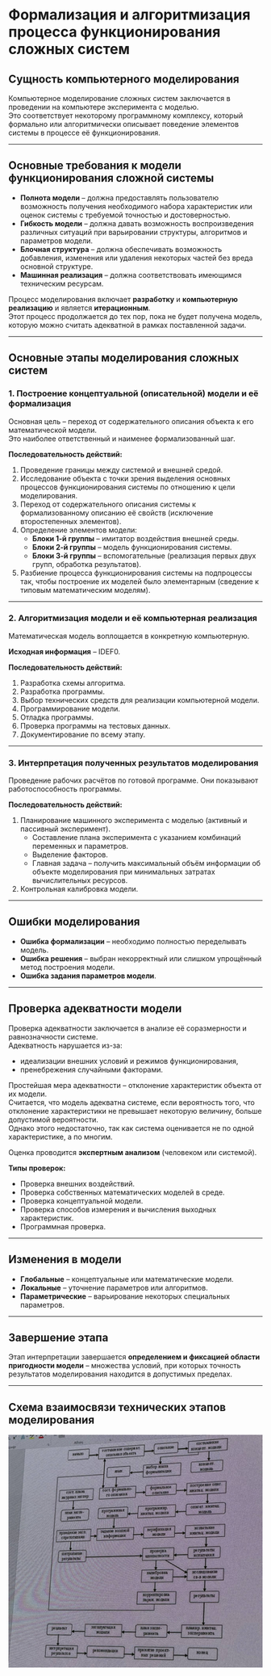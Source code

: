 # Формализация и алгоритмизация процесса функционирования сложных систем

## Сущность компьютерного моделирования
Компьютерное моделирование сложных систем заключается в проведении на компьютере эксперимента с моделью.  
Это соответствует некоторому программному комплексу, который формально или алгоритмически описывает поведение элементов системы в процессе её функционирования.

---

## Основные требования к модели функционирования сложной системы

- **Полнота модели** – должна предоставлять пользователю возможность получения необходимого набора характеристик или оценок системы с требуемой точностью и достоверностью.  
- **Гибкость модели** – должна давать возможность воспроизведения различных ситуаций при варьировании структуры, алгоритмов и параметров модели.  
- **Блочная структура** – должна обеспечивать возможность добавления, изменения или удаления некоторых частей без вреда основной структуре.  
- **Машинная реализация** – должна соответствовать имеющимся техническим ресурсам.  

Процесс моделирования включает **разработку** и **компьютерную реализацию** и является **итерационным**.  
Этот процесс продолжается до тех пор, пока не будет получена модель, которую можно считать адекватной в рамках поставленной задачи.

---

## Основные этапы моделирования сложных систем

### 1. Построение концептуальной (описательной) модели и её формализация
Основная цель – переход от содержательного описания объекта к его математической модели.  
Это наиболее ответственный и наименее формализованный шаг.  

**Последовательность действий:**
1. Проведение границы между системой и внешней средой.  
2. Исследование объекта с точки зрения выделения основных процессов функционирования системы по отношению к цели моделирования.  
3. Переход от содержательного описания системы к формализованному описанию её свойств (исключение второстепенных элементов).  
4. Определение элементов модели:  
   - **Блоки 1-й группы** – имитатор воздействия внешней среды.  
   - **Блоки 2-й группы** – модель функционирования системы.  
   - **Блоки 3-й группы** – вспомогательные (реализация первых двух групп, обработка результатов).  
5. Разбиение процесса функционирования системы на подпроцессы так, чтобы построение их моделей было элементарным (сведение к типовым математическим моделям).  

---

### 2. Алгоритмизация модели и её компьютерная реализация
Математическая модель воплощается в конкретную компьютерную.  

**Исходная информация** – IDEF0.  

**Последовательность действий:**
1. Разработка схемы алгоритма.  
2. Разработка программы.  
3. Выбор технических средств для реализации компьютерной модели.  
4. Программирование модели.  
5. Отладка программы.  
6. Проверка программы на тестовых данных.  
7. Документирование по всему этапу.  

---

### 3. Интерпретация полученных результатов моделирования
Проведение рабочих расчётов по готовой программе. Они показывают работоспособность программы.  

**Последовательность действий:**
1. Планирование машинного эксперимента с моделью (активный и пассивный эксперимент).  
   - Составление плана эксперимента с указанием комбинаций переменных и параметров.  
   - Выделение факторов.  
   - Главная задача – получить максимальный объём информации об объекте моделирования при минимальных затратах вычислительных ресурсов.  
2. Контрольная калибровка модели.  

---

## Ошибки моделирования

- **Ошибка формализации** – необходимо полностью переделывать модель.  
- **Ошибка решения** – выбран некорректный или слишком упрощённый метод построения модели.  
- **Ошибка задания параметров модели**.  

---

## Проверка адекватности модели

Проверка адекватности заключается в анализе её соразмерности и равнозначности системе.  
Адекватность нарушается из-за:  
- идеализации внешних условий и режимов функционирования,  
- пренебрежения случайными факторами.  

Простейшая мера адекватности – отклонение характеристик объекта от их модели.  
Считается, что модель адекватна системе, если вероятность того, что отклонение характеристики не превышает некоторую величину, больше допустимой вероятности.  
Однако этого недостаточно, так как система оценивается не по одной характеристике, а по многим.  

Оценка проводится **экспертным анализом** (человеком или системой).  

**Типы проверок:**
- Проверка внешних воздействий.  
- Проверка собственных математических моделей в среде.  
- Проверка концептуальной модели.  
- Проверка способов измерения и вычисления выходных характеристик.  
- Программная проверка.  

---

## Изменения в модели

- **Глобальные** – концептуальные или математические модели.  
- **Локальные** – уточнение параметров или алгоритмов.  
- **Параметрические** – варьирование некоторых специальных параметров.  

---

## Завершение этапа
Этап интерпретации завершается **определением и фиксацией области пригодности модели** – множества условий, при которых точность результатов моделирования находится в допустимых пределах.  

---

## Схема взаимосвязи технических этапов моделирования
![Альтернативный текст](./img/schem.jpg)

